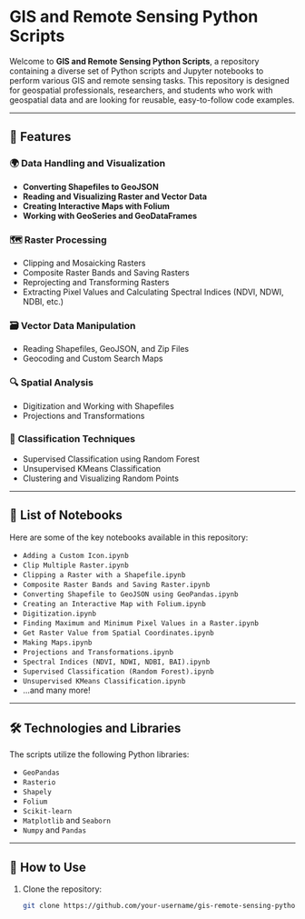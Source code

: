 # GIS and Remote Sensing Python Scripts

Welcome to **GIS and Remote Sensing Python Scripts**, a repository containing a diverse set of Python scripts and Jupyter notebooks to perform various GIS and remote sensing tasks. This repository is designed for geospatial professionals, researchers, and students who work with geospatial data and are looking for reusable, easy-to-follow code examples.

---

## 🚀 Features

### 🌍 **Data Handling and Visualization**
- **Converting Shapefiles to GeoJSON**  
- **Reading and Visualizing Raster and Vector Data**  
- **Creating Interactive Maps with Folium**  
- **Working with GeoSeries and GeoDataFrames**

### 🗺️ **Raster Processing**
- Clipping and Mosaicking Rasters  
- Composite Raster Bands and Saving Rasters  
- Reprojecting and Transforming Rasters  
- Extracting Pixel Values and Calculating Spectral Indices (NDVI, NDWI, NDBI, etc.)

### 🗃️ **Vector Data Manipulation**
- Reading Shapefiles, GeoJSON, and Zip Files  
- Geocoding and Custom Search Maps

### 🔍 **Spatial Analysis**
- Digitization and Working with Shapefiles  
- Projections and Transformations

### 🧪 **Classification Techniques**
- Supervised Classification using Random Forest  
- Unsupervised KMeans Classification  
- Clustering and Visualizing Random Points

---

## 📄 **List of Notebooks**
Here are some of the key notebooks available in this repository:
- `Adding a Custom Icon.ipynb`
- `Clip Multiple Raster.ipynb`
- `Clipping a Raster with a Shapefile.ipynb`
- `Composite Raster Bands and Saving Raster.ipynb`
- `Converting Shapefile to GeoJSON using GeoPandas.ipynb`
- `Creating an Interactive Map with Folium.ipynb`
- `Digitization.ipynb`
- `Finding Maximum and Minimum Pixel Values in a Raster.ipynb`
- `Get Raster Value from Spatial Coordinates.ipynb`
- `Making Maps.ipynb`
- `Projections and Transformations.ipynb`
- `Spectral Indices (NDVI, NDWI, NDBI, BAI).ipynb`
- `Supervised Classification (Random Forest).ipynb`
- `Unsupervised KMeans Classification.ipynb`
- ...and many more!

---

## 🛠️ **Technologies and Libraries**
The scripts utilize the following Python libraries:
- `GeoPandas`
- `Rasterio`
- `Shapely`
- `Folium`
- `Scikit-learn`
- `Matplotlib` and `Seaborn`
- `Numpy` and `Pandas`

---

## 📂 **How to Use**
1. Clone the repository:  
   ```bash
   git clone https://github.com/your-username/gis-remote-sensing-python-scripts.git

